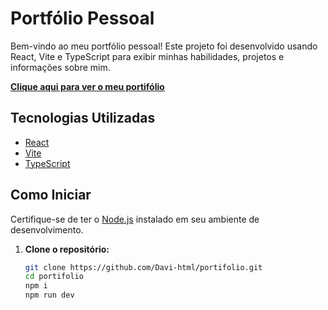 # Portfólio Pessoal

Bem-vindo ao meu portfólio pessoal! Este projeto foi desenvolvido usando React, Vite e TypeScript para exibir minhas habilidades, projetos e informações sobre mim.

[**Clique aqui para ver o meu portifólio**](https://my-projects-here.netlify.app/)

## Tecnologias Utilizadas

- [React](https://reactjs.org/)
- [Vite](https://vitejs.dev/)
- [TypeScript](https://www.typescriptlang.org/)

## Como Iniciar

Certifique-se de ter o [Node.js](https://nodejs.org/) instalado em seu ambiente de desenvolvimento.

1. **Clone o repositório:**

   ```bash
   git clone https://github.com/Davi-html/portifolio.git
   cd portifolio
   npm i
   npm run dev